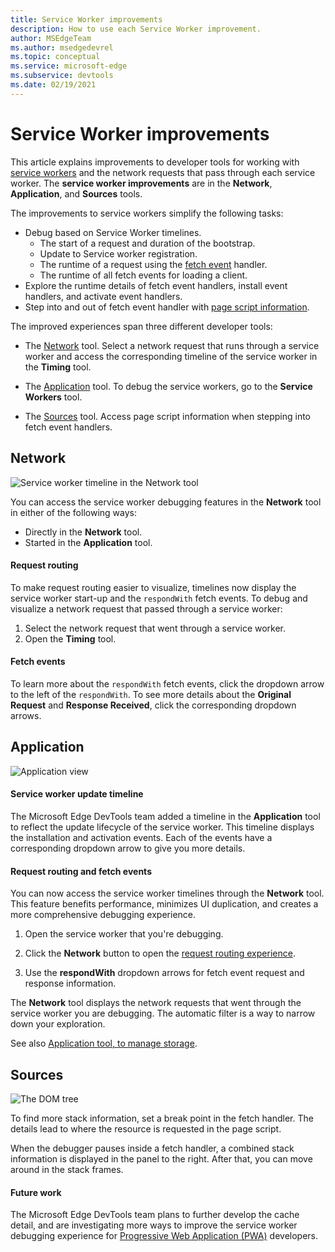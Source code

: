 ```yaml
---
title: Service Worker improvements
description: How to use each Service Worker improvement.
author: MSEdgeTeam
ms.author: msedgedevrel
ms.topic: conceptual
ms.service: microsoft-edge
ms.subservice: devtools
ms.date: 02/19/2021
---
```

# Service Worker improvements

This article explains improvements to developer tools for working with [service workers](https://developer.mozilla.org/docs/Web/API/Service_Worker_API) and the network requests that pass through each service worker.  The **service worker improvements** are in the **Network**, **Application**, and **Sources** tools.

The improvements to service workers simplify the following tasks:

*  Debug based on Service Worker timelines.
    *  The start of a request and duration of the bootstrap.
    *  Update to Service worker registration.
    *  The runtime of a request using the [fetch event](https://developer.mozilla.org/docs/Web/API/FetchEvent) handler.
    *  The runtime of all fetch events for loading a client.
*  Explore the runtime details of fetch event handlers, install event handlers, and activate event handlers.
*  Step into and out of fetch event handler with [page script information](#sources).

The improved experiences span three different developer tools:

*  The [Network](#network) tool.  Select a network request that runs through a service worker and access the corresponding timeline of the service worker in the **Timing** tool.

*  The [Application](#application) tool.  To debug the service workers, go to the **Service Workers** tool.

*  The [Sources](#sources) tool.  Access page script information when stepping into fetch event handlers.


<!-- ====================================================================== -->
## Network

![Service worker timeline in the Network tool](./index-images/sw-network-timeline.png)

You can access the service worker debugging features in the **Network** tool in either of the following ways:

*  Directly in the **Network** tool.
*  Started in the **Application** tool.


<!-- ------------------------------ -->
#### Request routing

To make request routing easier to visualize, timelines now display the service worker start-up and the `respondWith` fetch events.  To debug and visualize a network request that passed through a service worker:

1. Select the network request that went through a service worker.
1. Open the **Timing** tool.


<!-- ------------------------------ -->
#### Fetch events

To learn more about the `respondWith` fetch events, click the dropdown arrow to the left of the `respondWith`.  To see more details about the **Original Request** and **Response Received**, click the corresponding dropdown arrows.


<!-- ====================================================================== -->
## Application

![Application view](./index-images/sw-application-timeline.png)


<!-- ------------------------------ -->
#### Service worker update timeline

The Microsoft Edge DevTools team added a timeline in the **Application** tool to reflect the update lifecycle of the service worker.  This timeline displays the installation and activation events.  Each of the events have a corresponding dropdown arrow to give you more details.


<!-- ------------------------------ -->
#### Request routing and fetch events

You can now access the service worker timelines through the **Network** tool.  This feature benefits performance, minimizes UI duplication, and creates a more comprehensive debugging experience.

1. Open the service worker that you're debugging.

1. Click the **Network** button to open the [request routing experience](#network).

1. Use the **respondWith** dropdown arrows for fetch event request and response information.

The **Network** tool displays the network requests that went through the service worker you are debugging.  The automatic filter is a way to narrow down your exploration.

See also [Application tool, to manage storage](../storage/application-tool.md).


<!-- ====================================================================== -->
## Sources

![The DOM tree](./index-images/sw-sources.png)

To find more stack information, set a break point in the fetch handler.  The details lead to where the resource is requested in the page script.

When the debugger pauses inside a fetch handler, a combined stack information is displayed in the panel to the right.  After that, you can move around in the stack frames.


<!-- ------------------------------ -->
#### Future work

The Microsoft Edge DevTools team plans to further develop the cache detail, and are investigating more ways to improve the service worker debugging experience for [Progressive Web Application (PWA)](https://developer.mozilla.org/docs/Web/Progressive_web_apps) developers.
